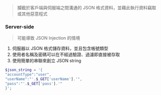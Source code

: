 
> 攔截於客戶端與伺服端之間溝通的 JSON  格式資料，並藉此執行資料竊取或其他惡意程式

### Server-side 

> 可能導致 JSON Injection 的情境
1. 伺服器以 JSON 格式儲存資料，並且包含帳號類型
2. 使用者名稱及密碼可以在不經過驗證、過濾即直接被存取
3. 使用簡單的串聯來創立 JSON string

 ```php
$json_string = '{
"accountType":"user",
"userName":"'.$_GET['userName'].'",
"pass":"'.$_GET['pass'].'"
}';
```

